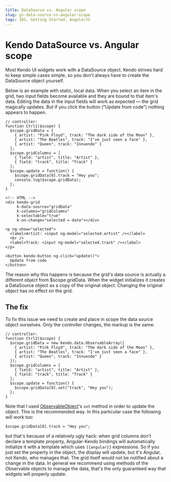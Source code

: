 ```yaml
---
title: DataSource vs. Angular scope
slug: gs-data-source-vs-angular-scope
tags: 101, Getting Started, AngularJS
---
```


# Kendo DataSource vs. Angular scope

Most Kendo UI widgets work with a DataSource object. Kendo strives hard to keep simple cases simple, so you don't always have to create the DataSource object yourself.

Below is an example with static, local data. When you select an item in the grid, two input fields become available and they are bound to that item's data. Editing the data in the input fields will work as expected — the grid magically updates. But if you click the button (“Update from code”) nothing appears to happen.

    // controller:
    function Ctrl1($scope) {
      $scope.gridData = [
        { artist: "Pink Floyd", track: "The dark side of the Moon" },
        { artist: "The Beatles", track: "I've just seen a face" },
        { artist: "Queen", track: "Innuendo" }
      ];
      $scope.gridColumns = [
        { field: "artist", title: "Artist" },
        { field: "track", title: "Track" }
      ];
      $scope.update = function() {
        $scope.gridData[0].track = "Hey you";
        console.log($scope.gridData);
      };
    }

    <!-- HTML -->
    <div kendo-grid
         k-data-source="gridData"
         k-columns="gridColumns"
         k-selectable="true"
         k-on-change="selected = data"></div>

    <p ng-show="selected">
      <label>Artist: <input ng-model="selected.artist" /></label>
      <br />
      <label>Track: <input ng-model="selected.track" /></label>
    </p>

    <button kendo-button ng-click="update()">
      Update from code
    </button>

The reason why this happens is because the grid's data source is actually a different object from $scope.gridData. When the widget initializes it creates a DataSource object as a copy of the original object. Changing the original object has no effect on the grid.

## The fix

To fix this issue we need to create and place in scope the data source object ourselves. Only the controller changes, the markup is the same:

    // controller:
    function Ctrl2($scope) {
      $scope.gridData = new kendo.data.ObservableArray([
        { artist: "Pink Floyd", track: "The dark side of the Moon" },
        { artist: "The Beatles", track: "I've just seen a face" },
        { artist: "Queen", track: "Innuendo" }
      ]);
      $scope.gridColumns = [
        { field: "artist", title: "Artist" },
        { field: "track", title: "Track" }
      ];
      $scope.update = function() {
        $scope.gridData[0].set("track", "Hey you");
      };
    }

Note that I used [ObservableObject](../../../api/framework/observableobject.md)'s `set` method in order to update the object. This is the recommended way. In this particular case the following will work too:

    $scope.gridData[0].track = "Hey you";

but that's because of a relatively ugly hack: when grid columns don't declare a template property, Angular-Kendo bindings will automatically initialize it with a template which uses `{{angular}}` expressions. So if you just set the property in the object, the display will update, but it's Angular, not Kendo, who manages that. The grid itself would not be notified about a change in the data. In general we recommend using methods of the Observable objects to manage the data, that's the only guaranteed way that widgets will properly update.
